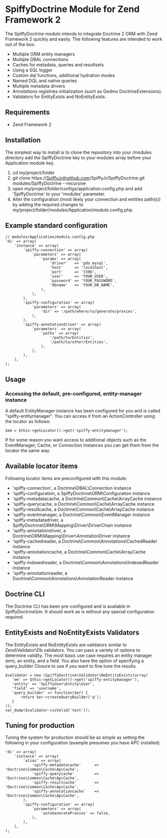 # SpiffyDoctrine Module for Zend Framework 2
The SpiffyDoctrine module intends to integrate Doctrine 2 ORM with Zend Framework 2 quickly and easily. The following features are intended to work out of the box: 
  
  - Multiple ORM entity managers
  - Multiple DBAL connections
  - Caches for metadata, queries and resultsets
  - Using a SQL logger
  - Custom dql functions, additional hydration modes
  - Named DQL and native queries
  - Multiple metadata drivers
  - Annotations registries initialization (such as Gedmo DoctrineExtensions).
  - Validators for EntityExists and NoEntityExists.
  
## Requirements
  - Zend Framework 2

## Installation
The simplest way to install is to clone the repository into your /modules directory add the 
SpiffyDoctrine key to your modules array before your Application module key.

  1. cd my/project/folder
  2. git clone https://SpiffyJr@github.com/SpiffyJr/SpiffyDoctrine.git modules/SpiffyDoctrine --recursive
  3. open my/project/folder/configs/application.config.php and add 'SpiffyDoctrine' to your 'modules' parameter.
  4. Alter the configuration (most likely your connection and entities path(s)) by adding the required changes to 
     my/project/folder/modules/Application/module.config.php.

## Example standard configuration
    // modules/Application/module.config.php
    'di' => array(
        'instance' => array(
            'spiffy-connection' => array(
                'parameters' => array(
                    'params' => array(
                        'driver'   => 'pdo_mysql',
                        'host'     => 'localhost',
                        'port'     => '3306', 
                        'user'     => 'YOUR_USER',
                        'password' => 'YOUR_PASSWORD',
                        'dbname'   => 'YOUR_DB_NAME',
                    ),
                ),
            ),
            'spiffy-configuration' => array(
                'parameters' => array(
                    'dir' => '/path/where/to/generate/proxies',
                ),
            ),
            'spiffy-annotationdriver' => array(
                'parameters' => array(
                    'paths' => array(
                        '/path/to/Entities',
                        '/path/to/other/Entities',
                    ),
                ),
            ),
        ),
    );


## Usage

### Accessing the default, pre-configured, entity-manager instance
A default EntityManager instance has been configured for you and is called "spiffy-entitymanager". You can access
it from an ActionController using the locator as follows:

    $em = $this->getLocator()->get('spiffy-entitymanager');
    
If for some reason you want access to additional objects such as the EventManager, Cache, or Connection instances
you can get them from the locator the same way.

## Available locator items
Following locator items are preconfigured with this module:

  - 'spiffy-connection', a Doctrine\DBAL\Connection instance
  - 'spiffy-configuration, a SpiffyDoctrine\ORM\Configuration instance
  - 'spiffy-metadatacache, a Doctrine\Common\Cache\ArrayCache instance
  - 'spiffy-querycache, a Doctrine\Common\Cache\ArrayCache instance
  - 'spiffy-resultcache, a Doctrine\Common\Cache\ArrayCache instance
  - 'spiffy-eventmanager, a Doctrine\Common\EventManager instance
  - 'spiffy-metadatadriver, a SpiffyDoctrine\ORM\Mapping\Driver\DriverChain instance
  - 'spiffy-annotationdriver, a Doctrine\ORM\Mapping\Driver\AnnotationDriver instance
  - 'spiffy-cachedreader, a Doctrine\Common\Annotations\CachedReader instance
  - 'spiffy-annotationcache, a Doctrine\Common\Cache\ArrayCache instance
  - 'spiffy-indexedreader, a Doctrine\Common\Annotations\IndexedReader instance
  - 'spiffy-annotationreader, a Doctrine\Common\Annotations\AnnotationReader instance

## Doctrine CLI
The Doctrine CLI has been pre-configured and is available in SpiffyDoctrine\bin. It should work as
is without any special configuration required.

## EntityExists and NoEntityExists Validators
The EntityExists and NoEntityExists are validators similar to Zend\Validator\Db validators. You can 
pass a variety of options to determine validity. The most basic use case requires an entity manager (em),
an entity, and a field. You also have the option of specifying a query_builder Closure to use if you
want to fine tune the results. 

    $validator = new \SpiffyDoctrine\Validator\NoEntityExists(array(
       'em' => $this->getLocator()->get('spiffy-entitymanager'),
       'entity' => 'SpiffyUser\Entity\User',
       'field' => 'username',
       'query_builder' => function($er) {
           return $er->createQueryBuilder('q');
       }
    ));
    var_dump($validator->isValid('test'));

## Tuning for production
Tuning the system for production should be as simple as setting the following in your
configuration (example presumes you have APC installed).

    'di' => array(
        'instance' => array(
            'alias' => array(
                'spiffy-metadatacache'      => 'Doctrine\Common\Cache\ApcCache',
                'spiffy-querycache'         => 'Doctrine\Common\Cache\ApcCache',
                'spiffy-resultcache'        => 'Doctrine\Common\Cache\ApcCache',
                'spiffy-annotationcache'    => 'Doctrine\Common\Cache\ApcCache',
            ),
            'spiffy-configuration' => array(
                'parameters' => array(
                    'autoGenerateProxies' => false,
                ),
            ),
        ),
    );
